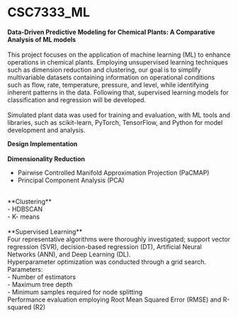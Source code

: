 # CSC7333_ML
**Data-Driven Predictive Modeling for Chemical Plants: A Comparative Analysis of ML models** <br>
<br>
This project focuses on the application of machine learning (ML) to enhance operations in chemical plants. Employing unsupervised learning techniques such as dimension reduction and
clustering, our goal is to simplify multivariable datasets containing information on operational conditions such as flow, rate, temperature, pressure, and level, while identifying inherent patterns in the data. Following that, supervised learning models for classification and regression will be developed. <br>
<br>
Simulated plant data was used for training and evaluation, with ML tools and libraries, such as scikit-learn, PyTorch, TensorFlow, and Python for model development and analysis. <br>

**Design Implementation**<br>
<br>
**Dimensionality Reduction**<br>
- Pairwise Controlled Manifold Approximation Projection (PaCMAP)<br>
- Principal Component Analysis (PCA)<br>
<br>
**Clustering**<br>
- HDBSCAN <br>
- K- means <br>
<br>
**Supervised Learning** <br>
Four representative algorithms were thoroughly investigated; support vector regression (SVR), decision-based regression (DT), Artificial Neural Networks (ANN), and Deep Learning (DL).<br>
Hyperparameter optimization was conducted through a grid search.<br>
  Parameters:<br>
  - Number of estimators<br>
  - Maximum tree depth<br>
  - Minimum samples required for node splitting<br>
Performance evaluation employing Root Mean Squared Error (RMSE) and R-squared (R2)    





